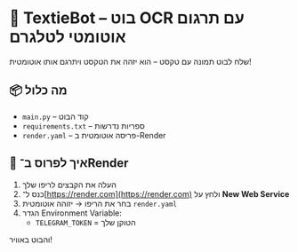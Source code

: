 # 🤖 TextieBot – בוט OCR עם תרגום אוטומטי לטלגרם

שלח לבוט תמונה עם טקסט – הוא יזהה את הטקסט ויתרגם אותו אוטומטית!

## 📦 מה כלול
- `main.py` – קוד הבוט
- `requirements.txt` – ספריות נדרשות
- `render.yaml` – פריסה אוטומטית ב-Render

## 🚀 איך לפרוס ב־Render
1. העלה את הקבצים לריפו שלך
2. כנס ל־[https://render.com](https://render.com) ולחץ על **New Web Service**
3. בחר את הריפו → יזוהה אוטומטית `render.yaml`
4. הגדר Environment Variable:
   - `TELEGRAM_TOKEN` = הטוקן שלך

והבוט באוויר!
